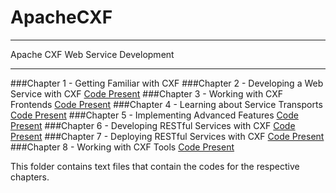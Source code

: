 # ApacheCXF

********************************************
Apache CXF Web Service Development
********************************************

###Chapter 1 - Getting Familiar with CXF
###Chapter 2 - Developing a Web Service with CXF [Code Present]()
###Chapter 3 - Working with CXF Frontends [Code Present]()
###Chapter 4 - Learning about Service Transports [Code Present]()
###Chapter 5 - Implementing Advanced Features [Code Present]()
###Chapter 6 - Developing RESTful Services with CXF [Code Present]()
###Chapter 7 - Deploying RESTful Services with CXF [Code Present]()
###Chapter 8 - Working with CXF Tools [Code Present]()

This folder contains text files that contain the codes for the respective chapters.
